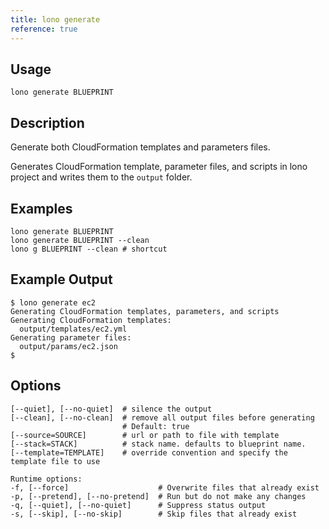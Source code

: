 ```yaml
---
title: lono generate
reference: true
---
```


## Usage

    lono generate BLUEPRINT

## Description

Generate both CloudFormation templates and parameters files.

Generates CloudFormation template, parameter files, and scripts in lono project and writes them to the `output` folder.

## Examples

    lono generate BLUEPRINT
    lono generate BLUEPRINT --clean
    lono g BLUEPRINT --clean # shortcut

## Example Output

    $ lono generate ec2
    Generating CloudFormation templates, parameters, and scripts
    Generating CloudFormation templates:
      output/templates/ec2.yml
    Generating parameter files:
      output/params/ec2.json
    $


## Options

```
[--quiet], [--no-quiet]  # silence the output
[--clean], [--no-clean]  # remove all output files before generating
                         # Default: true
[--source=SOURCE]        # url or path to file with template
[--stack=STACK]          # stack name. defaults to blueprint name.
[--template=TEMPLATE]    # override convention and specify the template file to use

Runtime options:
-f, [--force]                    # Overwrite files that already exist
-p, [--pretend], [--no-pretend]  # Run but do not make any changes
-q, [--quiet], [--no-quiet]      # Suppress status output
-s, [--skip], [--no-skip]        # Skip files that already exist
```

